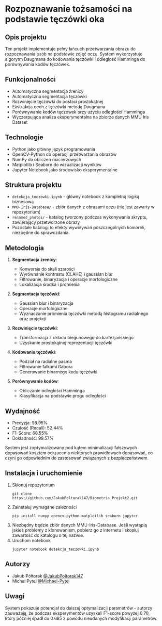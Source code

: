 # Rozpoznawanie tożsamości na podstawie tęczówki oka

## Opis projektu
Ten projekt implementuje pełny łańcuch przetwarzania obrazu do rozpoznawania osób na podstawie zdjęć oczu. System wykorzystuje algorytm Daugmana do kodowania tęczówki i odległość Hamminga do porównywania kodów tęczówek.

## Funkcjonalności
- Automatyczna segmentacja źrenicy
- Automatyczna segmentacja tęczówki
- Rozwinięcie tęczówki do postaci prostokątnej 
- Ekstrakcja cech z tęczówki metodą Daugmana
- Porównywanie kodów tęczówek przy użyciu odległości Hamminga
- Wyczerpująca analiza eksperymentalna na zbiorze danych MMU Iris Dataset

## Technologie
- Python jako główny język programowania
- OpenCV-Python do operacji przetwarzania obrazów
- NumPy do obliczeń macierzowych 
- Matplotlib i Seaborn do wizualizacji wyników
- Jupyter Notebook jako środowisko eksperymentalne

## Struktura projektu
- `detekcja_teczowki.ipynb` - główny notebook z kompletną logiką biznesową
- `MMU-Iris-Database/` - zbiór danych z obrazami oczu (nie jest zawarty w repozytorium)
- `renamed_photos/` - katalog tworzony podczas wykonywania skryptu, zawierający przetworzone obrazy
- Pozostałe katalogi to efekty wywoływań poszczególnych komórek, niezbędne do sprawozdania.  

## Metodologia
1. **Segmentacja źrenicy**:
   - Konwersja do skali szarości
   - Wyrównanie kontrastu (CLAHE) i gaussian blur
   - Filtrowanie, binaryzacja i operacje morfologiczne
   - Lokalizacja środka i promienia

2. **Segmentacja tęczówki**:
   - Gaussian blur i binaryzacja
   - Operacje morfologiczne
   - Wyznaczanie promienia tęczówki metodą histogramu radialnego oraz projekcji

3. **Rozwinięcie tęczówki**:
   - Transformacja z układu biegunowego do kartezjańskiego
   - Uzyskanie prostokątnej reprezentacji tęczówki

4. **Kodowanie tęczówki**:
   - Podział na radialne pasma
   - Filtrowanie falkami Gabora
   - Generowanie binarnego kodu tęczówki

5. **Porównywanie kodów**:
   - Obliczanie odległości Hamminga
   - Klasyfikacja na podstawie progu odległości

## Wydajność
- Precyzja: 98.95%
- Czułość (Recall): 52.44%
- F1-Score: 68.55%
- Dokładność: 99.57%

System jest zoptymalizowany pod kątem minimalizacji fałszywych dopasowań kosztem odrzucenia niektórych prawidłowych dopasowań, co czyni go odpowiednim do zastosowań związanych z bezpieczeństwem.

## Instalacja i uruchomienie
1. Sklonuj repozytorium
   ```
   git clone https://github.com/JakubPoltorak147/Biometria_Projekt2.git
   ```
2. Zainstaluj wymagane zależności
   ```
   pip install numpy opencv-python matplotlib seaborn jupyter
   ```
3. Niezbędny będzie zbiór danych MMU-Iris-Database. Jeśli wystąpią jakieś problemy z klonowaniem, pobierz go z internetu i skopiuj zawartość do katalogu o tej nazwie.
4. Uruchom notebook
   ```
   jupyter notebook detekcja_teczowki.ipynb
   ```

## Autorzy
- Jakub Półtorak [@JakubPoltorak147](https://github.com/JakubPoltorak147)
- Michał Pytel [@Michael-Pytel](https://github.com/Michael-Pytel)

## Uwagi
System pokazuje potencjał do dalszej optymalizacji parametrów - autorzy zauważają, że podczas eksperymentów uzyskali F1-score powyżej 0.70, który później spadł do 0.685 z powodu nieudanych modyfikacji parametrów.
